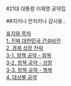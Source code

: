 #21대 대통령 이재명 공약집 <br>

##지키나 안지키나 감시용..

[표지와 목차](https://github.com/minsuklee/Archive/blob/main/%EC%9D%B4%EC%9E%AC%EB%AA%85-%EB%8C%80%ED%86%B5%EB%A0%B9%EA%B3%B5%EC%95%BD/%E1%84%91%E1%85%AD%E1%84%8C%E1%85%B5-%E1%84%86%E1%85%A9%E1%86%A8%E1%84%8E%E1%85%A1.pdf)<br>
[1. 진짜 대한민국 건설비전](https://github.com/minsuklee/Archive/blob/main/%EC%9D%B4%EC%9E%AC%EB%AA%85-%EB%8C%80%ED%86%B5%EB%A0%B9%EA%B3%B5%EC%95%BD/I.%E1%84%8C%E1%85%B5%E1%86%AB%E1%84%8D%E1%85%A1%E1%84%83%E1%85%A2%E1%84%92%E1%85%A1%E1%86%AB%E1%84%86%E1%85%B5%E1%86%AB%E1%84%80%E1%85%AE%E1%86%A8%E1%84%80%E1%85%A5%E1%86%AB%E1%84%89%E1%85%A5%E1%86%AF%E1%84%87%E1%85%B5%E1%84%8C%E1%85%A5%E1%86%AB.pdf)<br>
[2. 경제 성장 전략](https://github.com/minsuklee/Archive/blob/main/%EC%9D%B4%EC%9E%AC%EB%AA%85-%EB%8C%80%ED%86%B5%EB%A0%B9%EA%B3%B5%EC%95%BD/2.%E1%84%80%E1%85%A7%E1%86%BC%E1%84%8C%E1%85%A6%E1%84%89%E1%85%A5%E1%86%BC%E1%84%8C%E1%85%A1%E1%86%BC%E1%84%8C%E1%85%A5%E1%86%AB%E1%84%85%E1%85%A3%E1%86%A8.pdf)<br>
[3-1. 정책 공약 - 회복](https://github.com/minsuklee/Archive/blob/main/%EC%9D%B4%EC%9E%AC%EB%AA%85-%EB%8C%80%ED%86%B5%EB%A0%B9%EA%B3%B5%EC%95%BD/3-1.%E1%84%8C%E1%85%A5%E1%86%BC%E1%84%8E%E1%85%A2%E1%86%A8-%E1%84%92%E1%85%AC%E1%84%87%E1%85%A9%E1%86%A8.pdf)<br>
[3-2. 정책 공약 - 성장](https://github.com/minsuklee/Archive/blob/main/%EC%9D%B4%EC%9E%AC%EB%AA%85-%EB%8C%80%ED%86%B5%EB%A0%B9%EA%B3%B5%EC%95%BD/3-2.%E1%84%8C%E1%85%A5%E1%86%BC%E1%84%8E%E1%85%A2%E1%86%A8-%E1%84%89%E1%85%A5%E1%86%BC%E1%84%8C%E1%85%A1%E1%86%BC.pdf)<br>
[3-3. 정책 공약 - 행복](https://github.com/minsuklee/Archive/blob/main/%EC%9D%B4%EC%9E%AC%EB%AA%85-%EB%8C%80%ED%86%B5%EB%A0%B9%EA%B3%B5%EC%95%BD/3-3.%E1%84%8C%E1%85%A5%E1%86%BC%E1%84%8E%E1%85%A2%E1%86%A8-%E1%84%92%E1%85%A2%E1%86%BC%E1%84%87%E1%85%A9%E1%86%A8.pdf)<br>
[4. 대상별 공약](https://github.com/minsuklee/Archive/blob/main/%EC%9D%B4%EC%9E%AC%EB%AA%85-%EB%8C%80%ED%86%B5%EB%A0%B9%EA%B3%B5%EC%95%BD/4.%E1%84%83%E1%85%A2%E1%84%89%E1%85%A1%E1%86%BC%E1%84%87%E1%85%A7%E1%86%AF%E1%84%80%E1%85%A9%E1%86%BC%E1%84%8B%E1%85%A3%E1%86%A8.pdf)<br>

